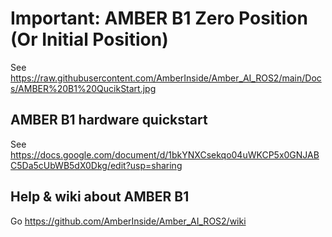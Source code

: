 # Important: AMBER B1 Zero Position (Or Initial Position)

See https://raw.githubusercontent.com/AmberInside/Amber_AI_ROS2/main/Docs/AMBER%20B1%20QucikStart.jpg

## AMBER B1 hardware quickstart

See https://docs.google.com/document/d/1bkYNXCsekqo04uWKCP5x0GNJABC5Da5cUbWB5dX0Dkg/edit?usp=sharing

## Help & wiki about AMBER B1
Go https://github.com/AmberInside/Amber_AI_ROS2/wiki
